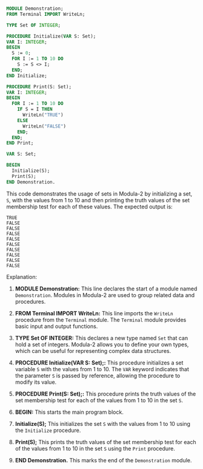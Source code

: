 ```modula-2

MODULE Demonstration;
FROM Terminal IMPORT WriteLn;

TYPE Set OF INTEGER;

PROCEDURE Initialize(VAR S: Set);
VAR I: INTEGER;
BEGIN
  S := 0;
  FOR I := 1 TO 10 DO
    S := S <> I;
  END;
END Initialize;

PROCEDURE Print(S: Set);
VAR I: INTEGER;
BEGIN
  FOR I := 1 TO 10 DO
    IF S = I THEN
      WriteLn("TRUE")
    ELSE
      WriteLn("FALSE")
    END;
  END;
END Print;

VAR S: Set;

BEGIN
  Initialize(S);
  Print(S);
END Demonstration.

```

This code demonstrates the usage of sets in Modula-2 by initializing a set, `S`, with the values from 1 to 10 and then printing the truth values of the set membership test for each of these values. The expected output is:

```
TRUE
FALSE
FALSE
FALSE
FALSE
FALSE
FALSE
FALSE
FALSE
FALSE
```

Explanation:

1. **MODULE Demonstration:** This line declares the start of a module named ``Demonstration``. Modules in Modula-2 are used to group related data and procedures.

2. **FROM Terminal IMPORT WriteLn:** This line imports the ``WriteLn`` procedure from the ``Terminal`` module. The ``Terminal`` module provides basic input and output functions.

3. **TYPE Set OF INTEGER:** This declares a new type named ``Set`` that can hold a set of integers. Modula-2 allows you to define your own types, which can be useful for representing complex data structures.

4. **PROCEDURE Initialize(VAR S: Set);:** This procedure initializes a set variable `S` with the values from 1 to 10. The `VAR` keyword indicates that the parameter `S` is passed by reference, allowing the procedure to modify its value.

5. **PROCEDURE Print(S: Set);:** This procedure prints the truth values of the set membership test for each of the values from 1 to 10 in the set `S`.

6. **BEGIN:** This starts the main program block.

7. **Initialize(S);** This initializes the set `S` with the values from 1 to 10 using the `Initialize` procedure.

8. **Print(S);** This prints the truth values of the set membership test for each of the values from 1 to 10 in the set `S` using the `Print` procedure.

9. **END Demonstration.** This marks the end of the ``Demonstration`` module.